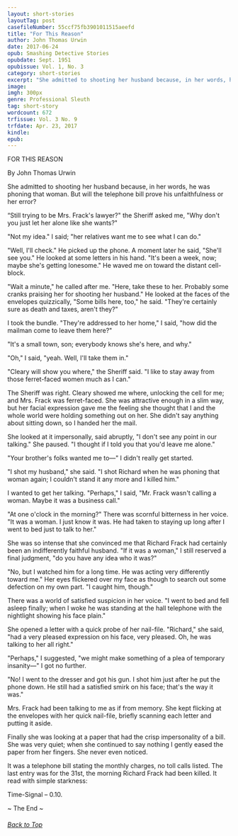 ```yaml
---
layout: short-stories
layoutTag: post
casefileNumber: 55ccf75fb3901011515aeefd
title: "For This Reason"
author: John Thomas Urwin
date: 2017-06-24
opub: Smashing Detective Stories
opubdate: Sept. 1951
opubissue: Vol. 1, No. 3
category: short-stories
excerpt: "She admitted to shooting her husband because, in her words, he was phoning that woman. But will the telephone bill prove his unfaithfulness or her error?"
image: 
imgh: 300px
genre: Professional Sleuth
tag: short-story
wordcount: 672
trfissue: Vol. 3 No. 9
trfdate: Apr. 23, 2017
kindle: 
epub: 
---
```


<!-- <section id="toc" class="toc">
  <header>
    <h6>Table of Contents</h6>
  </header>
<div id="drawer" markdown="1">
1. Auto generated table of contents
{:toc}
</div>
</section> table-of-contents -->


FOR THIS REASON

By John Thomas Urwin

She admitted to shooting her husband because, in her words, he was
phoning that woman. But will the telephone bill prove his unfaithfulness
or her error?

“Still trying to be Mrs. Frack's lawyer?" the Sheriff asked me, "Why
don't you just let her alone like she wants?"

"Not my idea." I said; "her relatives want me to see what I can do."

"Well, I'll check." He picked up the phone. A moment later he said,
"She'll see you." He looked at some letters in his hand. "It's been a
week, now; maybe she's getting lonesome." He waved me on toward the
distant cell-block.

"Wait a minute," he called after me. "Here, take these to her. Probably
some cranks praising her for shooting her husband." He looked at the
faces of the envelopes quizzically, "Some bills here, too," he said.
"They're certainly sure as death and taxes, aren't they?"

I took the bundle. "They're addressed to her home," I said, "how did the
mailman come to leave them here?"

"It's a small town, son; everybody knows she's here, and why."

"Oh," I said, "yeah. Well, I'll take them in."

"Cleary will show you where," the Sheriff said. "I like to stay away
from those ferret-faced women much as I can."

The Sheriff was right. Cleary showed me where, unlocking the cell for
me; and Mrs. Frack was ferret-faced. She was attractive enough in a slim
way, but her facial expression gave me the feeling she thought that I
and the whole world were holding something out on her. She didn't say
anything about sitting down, so I handed her the mail.

She looked at it impersonally, said abruptly, "I don't see any point in
our talking." She paused. "I thought if I told you that you'd leave me
alone."

"Your brother's folks wanted me to—" I didn't really get started.

"I shot my husband," she said. "I shot Richard when he was phoning that
woman again; I couldn't stand it any more and I killed him."

I wanted to get her talking. "Perhaps," I said, "Mr. Frack wasn't
calling a woman. Maybe it was a business call."

"At one o'clock in the morning?" There was scornful bitterness in her
voice. "It was a woman. I just know it was. He had taken to staying up
long after I went to bed just to talk to her."

She was so intense that she convinced me that Richard Frack had
certainly been an indifferently faithful husband. "If it was a woman," I
still reserved a final judgment, "do you have any idea who it was?"

"No, but I watched him for a long time. He was acting very differently
toward me." Her eyes flickered over my face as though to search out some
defection on my own part. "I caught him, though."

There was a world of satisfied suspicion in her voice. "I went to bed
and fell asleep finally; when I woke he was standing at the hall
telephone with the nightlight showing his face plain."

She opened a letter with a quick probe of her nail-file. "Richard," she
said, "had a very pleased expression on his face, very pleased. Oh, he
was talking to her all right."

"Perhaps," I suggested, "we might make something of a plea of temporary
insanity—" I got no further.

"No! I went to the dresser and got his gun. I shot him just after he put
the phone down. He still had a satisfied smirk on his face; that's the
way it was."

Mrs. Frack had been talking to me as if from memory. She kept flicking
at the envelopes with her quick nail-file, briefly scanning each letter
and putting it aside.

Finally she was looking at a paper that had the crisp impersonality of a
bill. She was very quiet; when she continued to say nothing I gently
eased the paper from her fingers. She never even noticed.

It was a telephone bill stating the monthly charges, no toll calls
listed. The last entry was for the 31st, the morning Richard Frack had
been killed. It read with simple starkness:

Time-Signal – 0.10.

<p id="theend">~ The End ~
<h6 class="btt"><a href="#top">Back to Top</a></h6>
